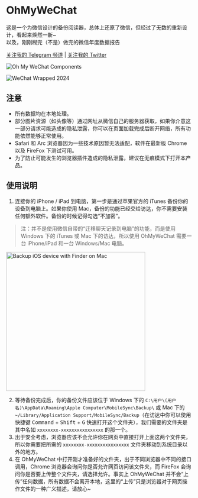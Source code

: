# OhMyWeChat

这是一个为微信设计的备份阅读器，总体上还原了微信，但经过了无数的重新设计，看起来焕然一新~  
以及，刚刚糊完（不是）做完的微信年度数据报告

[关注我的 Telegram 频道](https://t.me/chclt_hi) | [关注我的 Twitter](https://twitter.com/realChclt)

![Oh My WeChat Components](https://github.com/user-attachments/assets/e46e4db9-5cd3-4a5a-952e-320044b8630e)

![WeChat Wrapped 2024](https://github.com/user-attachments/assets/76b31eca-c671-43a9-8aa4-cb77e396e41c)


## 注意

- 所有数据均在本地处理。
- 部分图片资源（如头像等）通过网址从微信自己的服务器获取，如果你介意这一部分请求可能造成的隐私泄露，你可以在页面加载完成后断开网络，所有功能依然能够正常使用。
- Safari 和 Arc 浏览器因为一些技术原因暂无法适配，软件在最新版 Chrome 以及 FireFox 下测试可用。
- 为了防止可能发生的浏览器插件造成的隐私泄露，建议在无痕模式下打开本产品。

## 使用说明

1. 连接你的 iPhone / iPad 到电脑，第一步是通过苹果官方的 iTunes 备份你的设备到电脑上。如果你使用 Mac，备份的功能已经交给访达，你不需要安装任何额外软件。备份的时候记得勾选“不加密”。

> 注：并不是使用微信自带的“迁移聊天记录到电脑”的功能，而是使用 Windows 下的 iTunes 或 Mac 下的访达，所以使用 OhMyWeChat 需要一台 iPhone/iPad 和一台 Windows/Mac 电脑。

<img width="376" alt="Backup iOS device with Finder on Mac" src="https://github.com/user-attachments/assets/6ea81d05-3cdc-4752-9f16-c4b1caa87379" />

2. 等待备份完成后，你的备份文件应该位于 Windows 下的 `C:\用户\(用户名)\AppData\Roaming\Apple Computer\MobileSync\Backup\` 或 Mac 下的 `~/Library/Application Support/MobileSync/Backup`（在访达中你可以使用快捷键 <kbd>Command</kbd> + <kbd>Shift</kbd> + <kbd>G</kbd> 快速打开这个文件夹），我们需要的文件夹是其中名如 `xxxxxxxx-xxxxxxxxxxxxxxxx` 的那一个。
3. 出于安全考虑，浏览器应该不会允许你在网页中直接打开上面这两个文件夹，所以你需要把所需的 `xxxxxxxx-xxxxxxxxxxxxxxxx` 文件夹移动到系统目录以外的地方。
4. 在 OhMyWeChat 中打开刚才准备好的文件夹，出于不同浏览器中不同的接口调用，Chrome 浏览器会询问你是否允许网页访问该文件夹，而 FireFox 会询问你是否要上传整个文件夹，请选择允许。事实上 OhMyWeChat 并不会“上传”任何数据，所有数据不会离开本地，这里的“上传”只是浏览器对于网页操作文件的一种广义描述，请放心~
